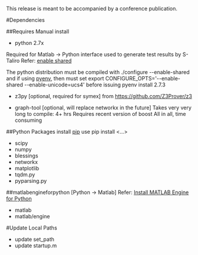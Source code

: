 This release is meant to be accompanied by a conference publication.

#Dependencies

##Requires Manual install

- python 2.7x

Required for Matlab -> Python interface used to generate test results by S-Taliro
Refer: [enable shared](https://www.mathworks.com/help/matlab/matlab_external/undefined-variable-py-or-function-py-command.html#buialof-67)

The python distribution must be compiled with 
./configure --enable-shared 
and if using [pyenv](https://github.com/yyuu/pyenv), then must set 
export CONFIGURE_OPTS='--enable-shared --enable-unicode=ucs4'
before issuing
pyenv install 2.7.3


- z3py [optional, required for symex] 
  from https://github.com/Z3Prover/z3

- graph-tool  [optional, will replace networkx in the future]
  Takes very very long to compile: 4+ hrs
  Requires recent version of boost
  All in all, time consuming


##Python Packages
install [pip](https://bootstrap.pypa.io/get-pip.py)
use pip install <...>

- scipy
- numpy
- blessings
- networkx
- matplotlib
- tqdm.py
- pyparsing.py

##matlabengineforpython [Python -> Matlab]
Refer: [Install MATLAB Engine for Python](https://www.mathworks.com/help/matlab/matlab_external/install-the-matlab-engine-for-python.html)
- matlab
- matlab/engine


#Update Local Paths

- update set_path
- update startup.m
